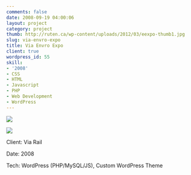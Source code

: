 ```yaml
---
comments: false
date: 2008-09-19 04:00:06
layout: project
category: project
thumb: http://ruten.ca/wp-content/uploads/2012/03/eexpo-thumb1.jpg
slug: via-envro-expo
title: Via Envro Expo
client: true
wordpress_id: 55
skill:
- '2008'
- CSS
- HTML
- Javascript
- PHP
- Web Development
- WordPress
---
```


[![](http://ruten.ca/wp-content/uploads/2012/03/eexpo-hero-cropped.jpg)](http://ruten.ca/wp-content/uploads/2012/03/eexpo-hero-cropped.jpg)

[![](http://ruten.ca/wp-content/uploads/2012/03/eexpo-full-cropped.jpg)](http://ruten.ca/wp-content/uploads/2012/03/eexpo-full-cropped.jpg)

Client: Via Rail

Date: 2008

Tech: WordPress (PHP/MySQL/JS), Custom WordPress Theme
